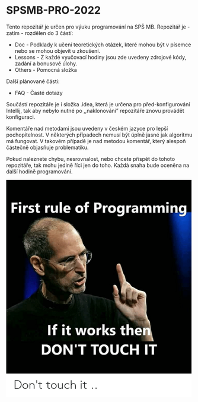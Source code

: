 # SPSMB-PRO-2022

Tento repozitář je určen pro výuku programování na SPŠ MB. Repozitář je - zatím - rozdělen do 3 částí:
- Doc - Podklady k učení teoretických otázek, které mohou být v písemce nebo se mohou objevit u zkoušení.
- Lessons - Z každé vyučovací hodiny jsou zde uvedeny zdrojové kódy, zadání a bonusové úlohy.
- Others - Pomocná složka

Další plánované části:
- FAQ - Časté dotazy

Součástí repozitáře je i složka .idea, která je určena pro před-konfigurování Intellij, tak aby nebylo nutné po ,,naklonování” repozitáře znovu provádět konfiguraci.

Komentáře nad metodami jsou uvedeny v českém jazyce pro lepší pochopitelnost. V některých případech nemusí být úplně jasné jak algoritmu má fungovat. V takovém případě je nad metodou komentář, který alespoň částečně objasňuje problematiku.

Pokud naleznete chybu, nesrovnalost, nebo chcete přispět do tohoto repozitáře, tak mohu jedině říci jen do toho. Každá snaha bude oceněna na další hodině programování.


![První pravidlo programování](/Others/img/first_rule.png)

